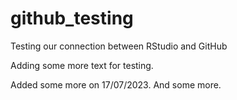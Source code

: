# github_testing
Testing our connection between RStudio and GitHub

Adding some more text for testing.

Added some more on 17/07/2023. And some more.